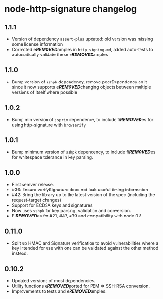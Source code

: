 # node-http-signature changelog

## 1.1.1

- Version of dependency `assert-plus` updated: old version was missing
  some license information
- Corrected e***REMOVED***amples in `http_signing.md`, added auto-tests to
  automatically validate these e***REMOVED***amples

## 1.1.0

- Bump version of `sshpk` dependency, remove peerDependency on it since
  it now supports e***REMOVED***changing objects between multiple versions of itself
  where possible

## 1.0.2

- Bump min version of `jsprim` dependency, to include fi***REMOVED***es for using
  http-signature with `browserify`

## 1.0.1

- Bump minimum version of `sshpk` dependency, to include fi***REMOVED***es for
  whitespace tolerance in key parsing.

## 1.0.0

- First semver release.
- #36: Ensure verifySignature does not leak useful timing information
- #42: Bring the library up to the latest version of the spec (including the 
       request-target changes)
- Support for ECDSA keys and signatures.
- Now uses `sshpk` for key parsing, validation and conversion.
- Fi***REMOVED***es for #21, #47, #39 and compatibility with node 0.8

## 0.11.0

- Split up HMAC and Signature verification to avoid vulnerabilities where a
  key intended for use with one can be validated against the other method
  instead.

## 0.10.2

- Updated versions of most dependencies.
- Utility functions e***REMOVED***ported for PEM => SSH-RSA conversion.
- Improvements to tests and e***REMOVED***amples.
